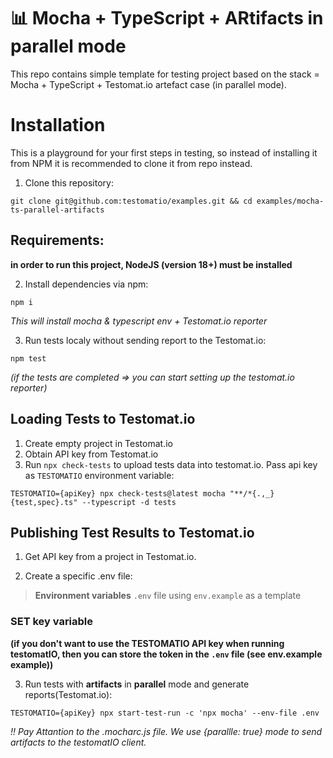 # 📊 Mocha + TypeScript + ARtifacts in parallel mode
This repo contains simple template for testing project based on the stack = Mocha + TypeScript + Testomat.io artefact case (in parallel mode).

# Installation
This is a playground for your first steps in testing, so instead of installing it from NPM it is recommended to clone it from repo instead.

1) Clone this repository:

```
git clone git@github.com:testomatio/examples.git && cd examples/mocha-ts-parallel-artifacts
```
## Requirements:
 **in order to run this project, NodeJS (version 18+) must be installed**


2) Install dependencies via npm:

```
npm i
```

_This will install mocha & typescript env + Testomat.io reporter_

3) Run tests localy without sending report to the Testomat.io:

```
npm test
```
_(if the tests are completed => you can start setting up the testomat.io reporter)_

## Loading Tests to Testomat.io

1. Create empty project in Testomat.io
2. Obtain API key from Testomat.io
2. Run `npx check-tests` to upload tests data into testomat.io. Pass api key as `TESTOMATIO` environment variable:

```
TESTOMATIO={apiKey} npx check-tests@latest mocha "**/*{.,_}{test,spec}.ts" --typescript -d tests
```

## Publishing Test Results to Testomat.io

1. Get API key from a project in Testomat.io.

2. Create a specific .env file:
> **Environment variables** 
```.env``` file using ```env.example``` as a template
### SET key variable
**(if you don't want to use the TESTOMATIO API key when running testomatIO, then you can store the <API TestomatIO> token in the ```.env``` file (see env.example example))**

3. Run tests with **artifacts** in **parallel** mode and generate reports(Testomat.io):

```
TESTOMATIO={apiKey} npx start-test-run -c 'npx mocha' --env-file .env
```


_!! Pay Attantion to the .mocharc.js file. We use {parallle: true} mode to send artifacts to the testomatIO client._